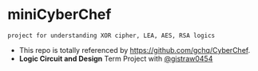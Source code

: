 # miniCyberChef
```
project for understanding XOR cipher, LEA, AES, RSA logics
```
- This repo is totally referenced by https://github.com/gchq/CyberChef.
- **Logic Circuit and Design** Term Project with [@gistraw0454](https://github.com/gistraw0454)
